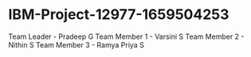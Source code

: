 # IBM-Project-12977-1659504253
Team Leader 		- 	Pradeep G
Team Member 1 	- 	Varsini S
Team Member 2 	- 	Nithin S
Team Member 3		- 	Ramya Priya S
